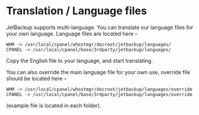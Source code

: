 # Translation / Language files

JetBackup supports multi-language.
You can translate our language files for your own language.
Language files are located here –

```
WHM -> /usr/local/cpanel/whostmgr/docroot/jetbackup/languages/
CPANEL -> /usr/local/cpanel/base/3rdparty/jetbackup/languages/
```

Copy the English file to your language, and start translating.

You can also override the main language file for your own use, override file should be located here –

```
WHM -> /usr/local/cpanel/whostmgr/docroot/jetbackup/languages/override
CPANEL -> /usr/local/cpanel/base/3rdparty/jetbackup/languages/override
```

(example file is located in each folder).
